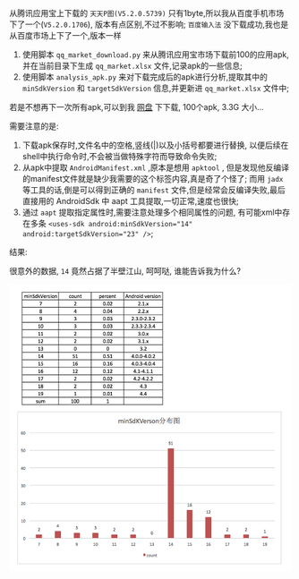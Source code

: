 从腾讯应用宝上下载的 `天天P图(V5.2.0.5739)` 只有1byte,所以我从百度手机市场下了一个(`V5.2.0.1706`), 版本有点区别,不过不影响;
`百度输入法` 没下载成功,我也是从百度市场上下了一个,版本一样

1. 使用脚本 `qq_market_download.py` 来从腾讯应用宝市场下载前100的应用apk,并在当前目录下生成 `qq_market.xlsx` 文件,记录apk的一些信息;
2. 使用脚本 `analysis_apk.py` 来对下载完成后的apk进行分析,提取其中的 `minSdkVersion` 和 `targetSdkVersion` 信息,并更新进 `qq_market.xlsx` 文件中;

若是不想再下一次所有apk,可以到我 [网盘](https://pan.baidu.com/s/1bMkAwm) 下下载, 100个apk, 3.3G 大小...

需要注意的是:
1. 下载apk保存时,文件名中的空格,竖线(|)以及小括号都要进行替换, 以便后续在shell中执行命令时,不会被当做特殊字符而导致命令失败;
2. 从apk中提取 `AndroidManifest.xml` ,原本是想用 `apktool` , 但是发现他反编译的manifest文件就是缺少我需要的这个标签内容,真是奇了个怪了;
    而用 `jadx` 等工具的话,倒是可以得到正确的 `manifest` 文件,但是经常会反编译失败,最后直接用的 AndroidSdk 中 aapt 工具提取,一切正常,速度也很快;
3. 通过 `aapt` 提取指定属性时,需要注意处理多个相同属性的问题, 有可能xml中存在多条 `<uses-sdk android:minSdkVersion="14" android:targetSdkVersion="23" />`;

结果:

很意外的数据, `14` 竟然占据了半壁江山, 呵呵哒, 谁能告诉我为什么? 

![minSdk分布图](https://github.com/lucid-lynxz/PythonDemos/blob/master/res/minSdkVersion%E5%88%86%E5%B8%83%E5%9B%BE.png?raw=tru)